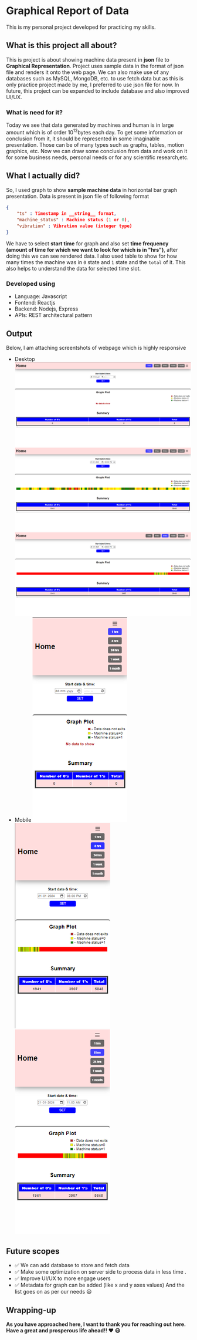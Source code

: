 # Graphical Report of Data

This is my personal project developed for practicing my skills.

## What is this project all about?

This is project is about showing machine data present in **json** file to **Graphical Representation**. Project uses sample data in the format of json file and renders it onto the web page. We can also make use of any databases such as MySQL, MongoDB, etc. to use fetch data but as this is only practice project made by me, I preferred to use json file for now. In future, this project can be expanded to include database and also improved UI/UX.

### What is need for it?

Today we see that data generated by machines and human is in large amount which is of order 10<sup>12</sup>bytes each day. To get some information or conclusion from it, it should be represented in some imaginable presentation. Those can be of many types such as graphs, tables, motion graphics, etc. Now we can draw some conclusion from data and work on it for some business needs, personal needs or for any scientific research,etc.

## What I actually did?

So, I used graph to show **sample machine data** in horizontal bar graph presentation. Data is present in json file of following format

```json
{
    "ts" : Timestamp in __string__ format,
    "machine_status" : Machine status (1 or 0),
    "vibration" : Vibration value (integer type)
}
```

We have to select **start time** for graph and also set **time frequency** **(amount of time for which we want to look for which is in "hrs")**, after doing this we can see rendered data.
I also used table to show for how many times the machine was in `0` state and `1` state and the `total` of it. This also helps to understand the data for selected time slot.

### Developed using

- Language: Javascript
- Fontend: Reactjs
- Backend: Nodejs, Express
- APIs: REST architectural pattern

## Output

Below, I am attaching screentshots of webpage which is highly responsive

- Desktop
  ![Desktop: Server is not running](</Screenshots/Desktop/Desktop%20(1).png>)
  ![Desktop: Start time is 2024-01-21 03:00PM and frequency is 1hrs](</Screenshots/Desktop/Desktop%20(2).png>)
  ![Desktop: Start time is 2024-01-20 08:00PM and frequency is 24hrs](</Screenshots/Desktop/Desktop%20(3).png>)
- Mobile
  ![Mobile: Server is not running](</Screenshots/Mobile/Mobile%20(1).png>)
  ![Mobile: Start time is 2024-01-21 03:00PM and frequency is 8hrs](</Screenshots/Mobile/Mobile%20(2).png>)
  ![Mobile: Start time is 2024-01-21 11:00AM and frequency is 8hrs](</Screenshots/Mobile/Mobile%20(3).png>)

## Future scopes

- :white_check_mark: We can add database to store and fetch data
- :white_check_mark: Make some optimization on server side to process data in less time .
- :white_check_mark: Improve UI/UX to more engage users
- :white_check_mark: Metadata for graph can be added (like x and y axes values)
  And the list goes on as per our needs :smiley:

## Wrapping-up

**As you have approached here, I want to thank you for reaching out here. Have a great and prosperous life ahead!! :heart: :smiley:**
